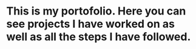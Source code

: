 # This is my portofolio. Here you can see projects I have worked on as well as all the steps I have followed. 
